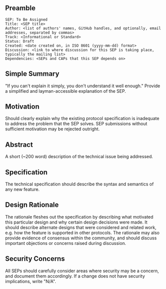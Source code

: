 ## Preamble

```
SEP: To Be Assigned
Title: <SEP title>
Author: <list of authors' names, GitHub handles, and optionally, email addresses, separated by commas>
Track: <Informational or Standard>
Status: Draft
Created: <date created on, in ISO 8601 (yyyy-mm-dd) format>
Discussion: <link to where discussion for this SEP is taking place, typically the mailing list>
Dependencies: <SEPs and CAPs that this SEP depends on>
```

## Simple Summary
"If you can't explain it simply, you don't understand it well enough." Provide a simplified and
layman-accessible explanation of the SEP.

## Motivation
Should clearly explain why the existing protocol specification is inadequate to address the problem
that the SEP solves. SEP submissions without sufficient motivation may be rejected outright.

## Abstract
A short (~200 word) description of the technical issue being addressed.

## Specification
The technical specification should describe the syntax and semantics of any new feature.

## Design Rationale
The rationale fleshes out the specification by describing what motivated this particular design and
why certain design decisions were made. It should describe alternate designs that were
considered and related work, e.g. how the feature is supported in other protocols. The rationale
may also provide evidence of consensus within the community, and should discuss important
objections or concerns raised during discussion.

## Security Concerns
All SEPs should carefully consider areas where security may be a concern, and document them
accordingly. If a change does not have security implications, write "N/A".
